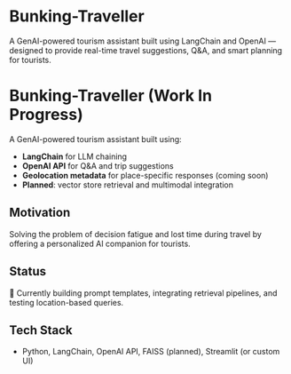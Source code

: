 # Bunking-Traveller
A GenAI-powered tourism assistant built using LangChain and OpenAI — designed to provide real-time travel suggestions, Q&amp;A, and smart planning for tourists.

# Bunking-Traveller (Work In Progress)

A GenAI-powered tourism assistant built using:
- **LangChain** for LLM chaining
- **OpenAI API** for Q&A and trip suggestions
- **Geolocation metadata** for place-specific responses (coming soon)
- **Planned**: vector store retrieval and multimodal integration

## Motivation
Solving the problem of decision fatigue and lost time during travel by offering a personalized AI companion for tourists.

## Status
🚧 Currently building prompt templates, integrating retrieval pipelines, and testing location-based queries.

## Tech Stack
- Python, LangChain, OpenAI API, FAISS (planned), Streamlit (or custom UI)
